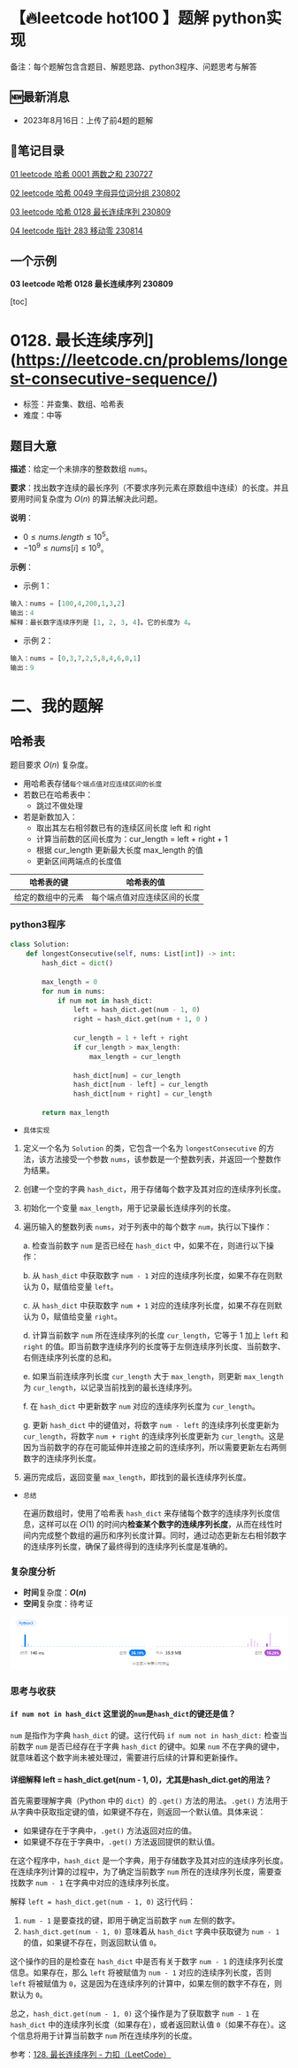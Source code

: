 # 【🔥leetcode hot100 】题解 python实现

备注：每个题解包含含题目、解题思路、python3程序、问题思考与解答

## 🆕最新消息

- 2023年8月16日：上传了前4题的题解

## 📔笔记目录

[01 leetcode 哈希 0001 两数之和 230727](./01%20leetcode%20哈希%200001%20两数之和%20230727.md)

[02 leetcode 哈希 0049 字母异位词分组 230802](./02%20leetcode%20哈希%200049%20字母异位词分组%20230802.md)

[03 leetcode 哈希 0128 最长连续序列 230809](./03%20leetcode%20哈希%200128%20最长连续序列%20230809.md)

[04 leetcode 指针 283 移动零 230814](./04%20leetcode%20指针%20283%20移动零%20230814.md)

## 一个示例

**03 leetcode 哈希 0128 最长连续序列 230809**

[toc]

# 0128. 最长连续序列](https://leetcode.cn/problems/longest-consecutive-sequence/)

- 标签：并查集、数组、哈希表
- 难度：中等

## 题目大意

**描述**：给定一个未排序的整数数组 `nums`。

**要求**：找出数字连续的最长序列（不要求序列元素在原数组中连续）的长度。并且要用时间复杂度为 $O(n)$ 的算法解决此问题。

**说明**：

- $0 \le nums.length \le 10^5$。
- $-10^9 \le nums[i] \le 10^9$。

**示例**：

- 示例 1：

```Python
输入：nums = [100,4,200,1,3,2]
输出：4
解释：最长数字连续序列是 [1, 2, 3, 4]。它的长度为 4。
```

- 示例 2：

```Python
输入：nums = [0,3,7,2,5,8,4,6,0,1]
输出：9
```

# 二、我的题解

## **哈希表**

题目要求 $O(n)$ 复杂度。

- 用哈希表存储`每个端点值对应连续区间的长度`
- 若数已在哈希表中：
	- 跳过不做处理
- 若是新数加入：
	- 取出其左右相邻数已有的连续区间长度 left 和 right
	- 计算当前数的区间长度为：cur_length = left + right + 1
	- 根据 cur_length 更新最大长度 max_length 的值
	- 更新区间两端点的长度值

| 哈希表的键         | 哈希表的值                   |
| ------------------ | ---------------------------- |
| 给定的数组中的元素 | 每个端点值对应连续区间的长度 |



### **python3程序**


```python
class Solution:
    def longestConsecutive(self, nums: List[int]) -> int:
        hash_dict = dict()

        max_length = 0
        for num in nums:
            if num not in hash_dict:
                left = hash_dict.get(num - 1, 0)
                right = hash_dict.get(num + 1, 0 )

                cur_length = 1 + left + right
                if cur_length > max_length:
                    max_length = cur_length

                hash_dict[num] = cur_length
                hash_dict[num - left] = cur_length
                hash_dict[num + right] = cur_length

        return max_length
```

- `具体实现`

1. 定义一个名为 `Solution` 的类，它包含一个名为 `longestConsecutive` 的方法，该方法接受一个参数 `nums`，该参数是一个整数列表，并返回一个整数作为结果。

2. 创建一个空的字典 `hash_dict`，用于存储每个数字及其对应的连续序列长度。

3. 初始化一个变量 `max_length`，用于记录最长连续序列的长度。

4. 遍历输入的整数列表 `nums`，对于列表中的每个数字 `num`，执行以下操作：

	a. 检查当前数字 `num` 是否已经在 `hash_dict` 中，如果不在，则进行以下操作：

	b. 从 `hash_dict` 中获取数字 `num - 1` 对应的连续序列长度，如果不存在则默认为 0，赋值给变量 `left`。

	c. 从 `hash_dict` 中获取数字 `num + 1` 对应的连续序列长度，如果不存在则默认为 0，赋值给变量 `right`。

	d. 计算当前数字 `num` 所在连续序列的长度 `cur_length`，它等于 1 加上 `left` 和 `right` 的值。即当前数字连续序列的长度等于左侧连续序列长度、当前数字、右侧连续序列长度的总和。

	e. 如果当前连续序列长度 `cur_length` 大于 `max_length`，则更新 `max_length` 为 `cur_length`，以记录当前找到的最长连续序列。

	f. 在 `hash_dict` 中更新数字 `num` 对应的连续序列长度为 `cur_length`。

	g. 更新 `hash_dict` 中的键值对，将数字 `num - left` 的连续序列长度更新为 `cur_length`，将数字 `num + right` 的连续序列长度更新为 `cur_length`。这是因为当前数字的存在可能延伸并连接之前的连续序列，所以需要更新左右两侧数字的连续序列长度。

5. 遍历完成后，返回变量 `max_length`，即找到的最长连续序列长度。

- `总结`

	在遍历数组时，使用了哈希表 `hash_dict` 来存储每个数字的连续序列长度信息，这样可以在 $O(1)$ 的时间内**检查某个数字的连续序列长度**，从而在线性时间内完成整个数组的遍历和序列长度计算。同时，通过动态更新左右相邻数字的连续序列长度，确保了最终得到的连续序列长度是准确的。

### **复杂度分析**

- **时间**复杂度：**$O(n)$**
- **空间**复杂度：待考证

![image-20230809194544359](README.assets/image-20230809194544359.png)

### **思考与收获**

#### `if num not in hash_dict` 这里说的`num`是`hash_dict`的键还是值？

`num` 是指作为字典 `hash_dict` 的键。这行代码 `if num not in hash_dict:` 检查当前数字 `num` 是否已经存在于字典 `hash_dict` 的键中。如果 `num` 不在字典的键中，就意味着这个数字尚未被处理过，需要进行后续的计算和更新操作。

#### 详细解释 left = hash_dict.get(num - 1, 0)，尤其是hash_dict.get的用法？

首先需要理解字典（Python 中的 `dict`）的 `.get()` 方法的用法。`.get()` 方法用于从字典中获取指定键的值，如果键不存在，则返回一个默认值。具体来说：

- 如果键存在于字典中，`.get()` 方法返回对应的值。
- 如果键不存在于字典中，`.get()` 方法返回提供的默认值。

在这个程序中，`hash_dict` 是一个字典，用于存储数字及其对应的连续序列长度。在连续序列计算的过程中，为了确定当前数字 `num` 所在的连续序列长度，需要查找数字 `num - 1` 在字典中对应的连续序列长度。

解释 `left = hash_dict.get(num - 1, 0)` 这行代码：

1. `num - 1` 是要查找的键，即用于确定当前数字 `num` 左侧的数字。
2. `hash_dict.get(num - 1, 0)` 意味着从 `hash_dict` 字典中获取键为 `num - 1` 的值，如果键不存在，则返回默认值 `0`。

这个操作的目的是检查在 `hash_dict` 中是否有关于数字 `num - 1` 的连续序列长度信息。如果存在，那么 `left` 将被赋值为 `num - 1` 对应的连续序列长度，否则 `left` 将被赋值为 `0`，这是因为在连续序列的计算中，如果左侧的数字不存在，则默认为 `0`。

总之，`hash_dict.get(num - 1, 0)` 这个操作是为了获取数字 `num - 1` 在 `hash_dict` 中的连续序列长度（如果存在），或者返回默认值 `0`（如果不存在）。这个信息将用于计算当前数字 `num` 所在连续序列的长度。

 参考：[128. 最长连续序列 - 力扣（LeetCode）](https://leetcode.cn/problems/longest-consecutive-sequence/solutions/3956/dong-tai-gui-hua-python-ti-jie-by-jalan/?envType=study-plan-v2&envId=top-100-liked)

